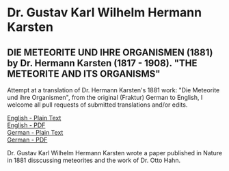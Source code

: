 # Dr. Gustav Karl Wilhelm Hermann Karsten

## DIE METEORITE UND IHRE ORGANISMEN (1881) by Dr. Hermann Karsten (1817 - 1908). "THE METEORITE AND ITS ORGANISMS"

Attempt at a translation of Dr. Hermann Karsten's 1881 work: "Die Meteorite und ihre Organismen", from the original (Fraktur) German to English, I welcome all pull requests of submitted translations and/or edits.

[English - Plain Text](full-text-english.md)  
[English - PDF](https://cdn.solaranamnesis.com/HermannKarsten/THE-METEORITE-AND-ITS-ORGANISMS.pdf)  
[German - Plain Text](full-text-german.md)  
[German - PDF](https://cdn.solaranamnesis.com/HermannKarsten/DIE-METEORITE-UND-IHRE-ORGANISMEN.pdf)  

Dr. Gustav Karl Wilhelm Hermann Karsten wrote a paper published in Nature in 1881 disscussing meteorites and the work of Dr. Otto Hahn.
